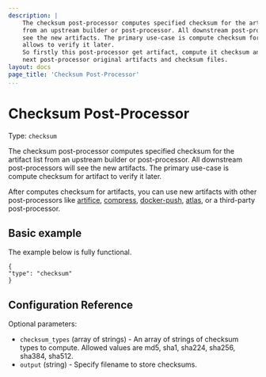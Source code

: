 ```yaml
---
description: |
    The checksum post-processor computes specified checksum for the artifact list
    from an upstream builder or post-processor. All downstream post-processors will
    see the new artifacts. The primary use-case is compute checksum for artifacts
    allows to verify it later.
    So firstly this post-processor get artifact, compute it checksum and pass to
    next post-processor original artifacts and checksum files.
layout: docs
page_title: 'Checksum Post-Processor'
...
```


# Checksum Post-Processor

Type: `checksum`

The checksum post-processor computes specified checksum for the artifact list
from an upstream builder or post-processor. All downstream post-processors will
see the new artifacts. The primary use-case is compute checksum for artifact to
verify it later.

After computes checksum for artifacts, you can use new artifacts with other
post-processors like
[artifice](https://www.packer.io/docs/post-processors/artifice.html),
[compress](https://www.packer.io/docs/post-processors/compress.html),
[docker-push](https://www.packer.io/docs/post-processors/docker-push.html),
[atlas](https://www.packer.io/docs/post-processors/atlas.html), or a third-party
post-processor.

## Basic example

The example below is fully functional.

``` {.javascript}
{
"type": "checksum"
}
```

## Configuration Reference

Optional parameters:

-   `checksum_types` (array of strings) - An array of strings of checksum types
to compute. Allowed values are md5, sha1, sha224, sha256, sha384, sha512.
-   `output` (string) - Specify filename to store checksums.
